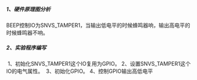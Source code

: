 ##### 1、硬件原理图分析

​	BEEP控制IO为SNVS_TAMPER1，当输出低电平的时候蜂鸣器响，输出高电平的时候蜂鸣器不响。

##### 2、实验程序编写

​	1、初始化SNVS_TAMPER1这个IO复用为GPIO。
​	2、设置SNVS_TAMPER1这个IO的电气属性。
​	3、初始化GPIO。
​	4、控制GPIO输出高低电平